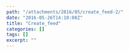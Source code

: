 ```yaml
---
path: "/attachments/2016/05/create_feed-2/"
date: "2016-05-26T14:10:08Z"
title: "Create_feed"
categories: []
tags: []
excerpt: ""
---
```


